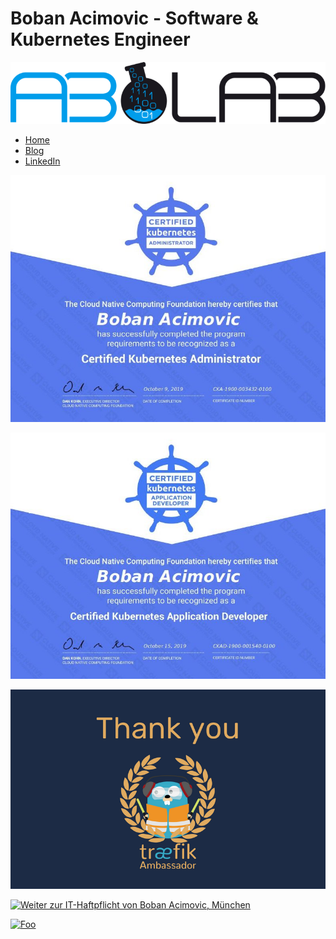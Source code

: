 # Boban Acimovic - Software & Kubernetes Engineer

![ablab.io](https://github.com/acim/acim/blob/master/ablab.png)

- [Home](https://ablab.io)
- [Blog](https://acim.net)
- [LinkedIn](https://www.linkedin.com/in/bobacim/)

![CKA](https://github.com/acim/acim/blob/master/cka.jpg)

![CKAD](https://github.com/acim/acim/blob/master/ckad.jpg)

![traefik Ambassador](https://github.com/acim/acim/blob/master/traefik-ambassador.png)

<a rel="nofollow" href="https://www.exali.de/siegel/Boban-Acimovic" target="_blank" title="Weiter zur IT-Haftpflicht von Boban Acimovic, M&uuml;nchen"><img border="0" src="https//siegel.exali.de/siegel/Haftpflicht_Siegel_0_5ba949c8901bcf2d236e9a645403a393.png" width="120" height="120" alt="Weiter zur IT-Haftpflicht von Boban Acimovic, M&uuml;nchen" /></a>

[![Foo](https//siegel.exali.de/siegel/Haftpflicht_Siegel_0_5ba949c8901bcf2d236e9a645403a393.png)](https://www.exali.de/siegel/Boban-Acimovic)
